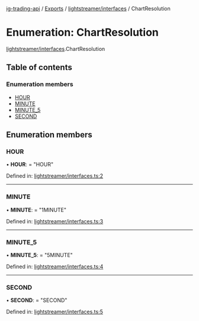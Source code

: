 [ig-trading-api](../README.md) / [Exports](../modules.md) / [lightstreamer/interfaces](../modules/lightstreamer_interfaces.md) / ChartResolution

# Enumeration: ChartResolution

[lightstreamer/interfaces](../modules/lightstreamer_interfaces.md).ChartResolution

## Table of contents

### Enumeration members

- [HOUR](lightstreamer_interfaces.chartresolution.md#hour)
- [MINUTE](lightstreamer_interfaces.chartresolution.md#minute)
- [MINUTE_5](lightstreamer_interfaces.chartresolution.md#minute_5)
- [SECOND](lightstreamer_interfaces.chartresolution.md#second)

## Enumeration members

### HOUR

• **HOUR**: = "HOUR"

Defined in: [lightstreamer/interfaces.ts:2](https://github.com/bennycode/ig-trading-api/blob/aeb83dc/src/lightstreamer/interfaces.ts#L2)

---

### MINUTE

• **MINUTE**: = "1MINUTE"

Defined in: [lightstreamer/interfaces.ts:3](https://github.com/bennycode/ig-trading-api/blob/aeb83dc/src/lightstreamer/interfaces.ts#L3)

---

### MINUTE_5

• **MINUTE_5**: = "5MINUTE"

Defined in: [lightstreamer/interfaces.ts:4](https://github.com/bennycode/ig-trading-api/blob/aeb83dc/src/lightstreamer/interfaces.ts#L4)

---

### SECOND

• **SECOND**: = "SECOND"

Defined in: [lightstreamer/interfaces.ts:5](https://github.com/bennycode/ig-trading-api/blob/aeb83dc/src/lightstreamer/interfaces.ts#L5)
